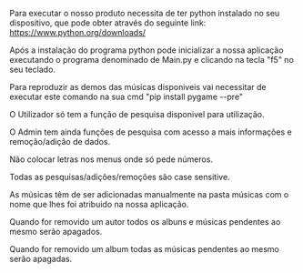 Para executar o nosso produto necessita de ter python instalado no seu dispositivo, que pode obter através do seguinte link: https://www.python.org/downloads/

Após a instalação do programa python pode inicializar a nossa aplicação executando o programa denominado de Main.py e clicando na tecla "f5" no seu teclado.

Para reproduzir as demos das músicas disponiveis vai necessitar de executar este comando na sua cmd "pip install pygame --pre"

O Utilizador só tem a função de pesquisa disponivel para utilização.

O Admin tem ainda funções de pesquisa com acesso a mais informações e remoção/adição de dados.

Não colocar letras nos menus onde só pede números.

Todas as pesquisas/adições/remoções são case sensitive.

As músicas têm de ser adicionadas manualmente na pasta músicas com o nome que lhes foi atribuido na nossa aplicação.

Quando for removido um autor todos os albuns e músicas pendentes ao mesmo serão apagados.

Quando for removido um album todas as músicas pendentes ao mesmo serão apagadas.
